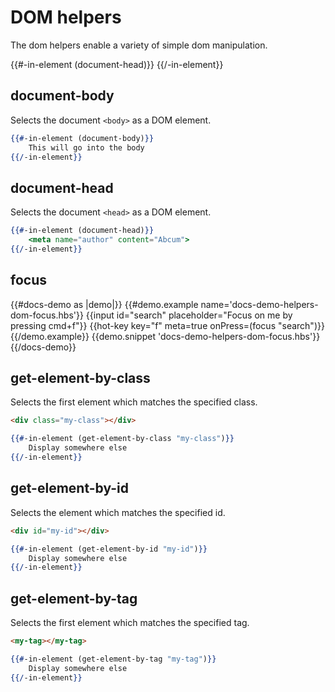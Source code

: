 # DOM helpers

The dom helpers enable a variety of simple dom manipulation.

{{#-in-element (document-head)}}
	<meta name="author" content="Abcum">
{{/-in-element}}

## document-body

Selects the document `<body>` as a DOM element.

```handlebars
{{#-in-element (document-body)}}
	This will go into the body
{{/-in-element}}
```

## document-head

Selects the document `<head>` as a DOM element.

```handlebars
{{#-in-element (document-head)}}
	<meta name="author" content="Abcum">
{{/-in-element}}
```

## focus

{{#docs-demo as |demo|}}
	{{#demo.example name='docs-demo-helpers-dom-focus.hbs'}}
		{{input id="search" placeholder="Focus on me by pressing cmd+f"}}
		{{hot-key key="f" meta=true onPress=(focus "search")}}
	{{/demo.example}}
	{{demo.snippet 'docs-demo-helpers-dom-focus.hbs'}}
{{/docs-demo}}

## get-element-by-class

Selects the first element which matches the specified class.

```html
<div class="my-class"></div>
```

```handlebars
{{#-in-element (get-element-by-class "my-class")}}
	Display somewhere else
{{/-in-element}}
```

## get-element-by-id

Selects the element which matches the specified id.

```html
<div id="my-id"></div>
```

```handlebars
{{#-in-element (get-element-by-id "my-id")}}
	Display somewhere else
{{/-in-element}}
```

## get-element-by-tag

Selects the first element which matches the specified tag.

```html
<my-tag></my-tag>
```

```handlebars
{{#-in-element (get-element-by-tag "my-tag")}}
	Display somewhere else
{{/-in-element}}
```
